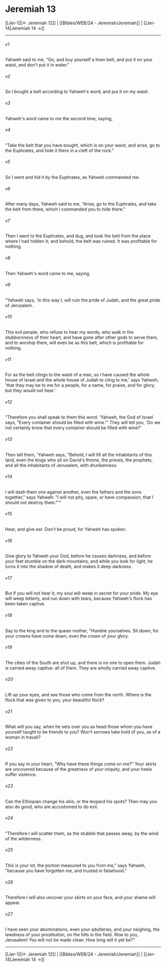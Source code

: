 # Jeremiah 13

[[Jer-12|← Jeremiah 12]] | [[Bibles/WEB/24 - Jeremiah/Jeremiah]] | [[Jer-14|Jeremiah 14 →]]
***



###### v1 
Yahweh said to me, "Go, and buy yourself a linen belt, and put it on your waist, and don't put it in water." 

###### v2 
So I bought a belt according to Yahweh's word, and put it on my waist. 

###### v3 
Yahweh's word came to me the second time, saying, 

###### v4 
"Take the belt that you have bought, which is on your waist, and arise, go to the Euphrates, and hide it there in a cleft of the rock." 

###### v5 
So I went and hid it by the Euphrates, as Yahweh commanded me. 

###### v6 
After many days, Yahweh said to me, "Arise, go to the Euphrates, and take the belt from there, which I commanded you to hide there." 

###### v7 
Then I went to the Euphrates, and dug, and took the belt from the place where I had hidden it; and behold, the belt was ruined. It was profitable for nothing. 

###### v8 
Then Yahweh's word came to me, saying, 

###### v9 
"Yahweh says, 'In this way I, will ruin the pride of Judah, and the great pride of Jerusalem. 

###### v10 
This evil people, who refuse to hear my words, who walk in the stubbornness of their heart, and have gone after other gods to serve them, and to worship them, will even be as this belt, which is profitable for nothing. 

###### v11 
For as the belt clings to the waist of a man, so I have caused the whole house of Israel and the whole house of Judah to cling to me,' says Yahweh; 'that they may be to me for a people, for a name, for praise, and for glory; but they would not hear.' 

###### v12 
"Therefore you shall speak to them this word: 'Yahweh, the God of Israel says, "Every container should be filled with wine."' They will tell you, 'Do we not certainly know that every container should be filled with wine?' 

###### v13 
Then tell them, 'Yahweh says, "Behold, I will fill all the inhabitants of this land, even the kings who sit on David's throne, the priests, the prophets, and all the inhabitants of Jerusalem, with drunkenness. 

###### v14 
I will dash them one against another, even the fathers and the sons together," says Yahweh: "I will not pity, spare, or have compassion, that I should not destroy them."'" 

###### v15 
Hear, and give ear. Don't be proud, for Yahweh has spoken. 

###### v16 
Give glory to Yahweh your God, before he causes darkness, and before your feet stumble on the dark mountains, and while you look for light, he turns it into the shadow of death, and makes it deep darkness. 

###### v17 
But if you will not hear it, my soul will weep in secret for your pride. My eye will weep bitterly, and run down with tears, because Yahweh's flock has been taken captive. 

###### v18 
Say to the king and to the queen mother, "Humble yourselves. Sit down, for your crowns have come down, even the crown of your glory. 

###### v19 
The cities of the South are shut up, and there is no one to open them. Judah is carried away captive: all of them. They are wholly carried away captive. 

###### v20 
Lift up your eyes, and see those who come from the north. Where is the flock that was given to you, your beautiful flock? 

###### v21 
What will you say, when he sets over you as head those whom you have yourself taught to be friends to you? Won't sorrows take hold of you, as of a woman in travail? 

###### v22 
If you say in your heart, "Why have these things come on me?" Your skirts are uncovered because of the greatness of your iniquity, and your heels suffer violence. 

###### v23 
Can the Ethiopian change his skin, or the leopard his spots? Then may you also do good, who are accustomed to do evil. 

###### v24 
"Therefore I will scatter them, as the stubble that passes away, by the wind of the wilderness. 

###### v25 
This is your lot, the portion measured to you from me," says Yahweh, "because you have forgotten me, and trusted in falsehood." 

###### v26 
Therefore I will also uncover your skirts on your face, and your shame will appear. 

###### v27 
I have seen your abominations, even your adulteries, and your neighing, the lewdness of your prostitution, on the hills in the field. Woe to you, Jerusalem! You will not be made clean. How long will it yet be?"

***
[[Jer-12|← Jeremiah 12]] | [[Bibles/WEB/24 - Jeremiah/Jeremiah]] | [[Jer-14|Jeremiah 14 →]]

